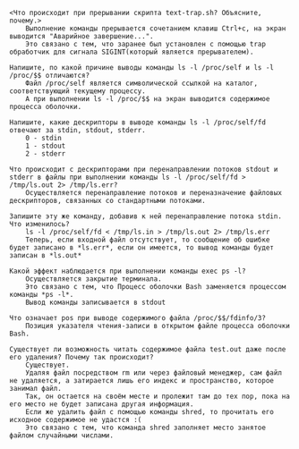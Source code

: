 
    <Что происходит при прерывании скрипта text-trap.sh? Объясните, почему.>
        Выполнение команды прерывается сочетанием клавиш Ctrl+c, на экран выводится "Аварийное завершение...". 
        Это связано с тем, что заранее был установлен с помощью trap обработчик для сигнала SIGINT(который является прерывателем). 
    
    Напишите, по какой причине выводы команды ls -l /proc/self и ls -l /proc/$$ отличаются?
        Файл /proc/self является символической ссылкой на каталог, соответствующий текущему процессу. 
        А при выполнении ls -l /proc/$$ на экран выводится содержимое процесса оболочки.
    
    Напишите, какие дескрипторы в выводе команды ls -l /proc/self/fd отвечают за stdin, stdout, stderr.
        0 - stdin
        1 - stdout
        2 - stderr
    
    Что происходит с дескрипторами при перенаправлении потоков stdout и stderr в файлы при выполнении команды ls -l /proc/self/fd > /tmp/ls.out 2> /tmp/ls.err?
        Осуществляется перенаправление потоков и переназначение файловых дескрипторов, связанных со стандартными потоками.
    
    Запишите эту же команду, добавив к ней перенаправление потока stdin. Что изменилось?
        ls -l /proc/self/fd < /tmp/ls.in > /tmp/ls.out 2> /tmp/ls.err
        Теперь, если входной файл отсутствует, то сообщение об ошибке будет записано в *ls.err*, если он имеется, то вывод команды будет записан в *ls.out*
    
    Какой эффект наблюдается при выполнении команды exec ps -l?
        Осуществляется закрытие терминала. 
        Это связано с тем, что Процесс оболочки Bash заменяется процессом команды *ps -l*. 
        Вывод команды записывается в stdout
    
    Что означает pos при выводе содержимого файла /proc/$$/fdinfo/3?
        Позиция указателя чтения-записи в открытом файле процесса оболочки Bash.
    
    Существует ли возможность читать содержимое файла test.out даже после его удаления? Почему так происходит?
        Существует. 
        Удаляя файл посредством rm или через файловый менеджер, сам файл не удаляется, а затирается лишь его индекс и пространство, которое занимал файл.
        Так, он остается на своём месте и пролежит там до тех пор, пока на его место не будет записана другая информация.
        Если же удалить файл с помощью команды shred, то прочитать его исходное содержимое не удастся :( 
        Это связано с тем, что команда shred заполняет место занятое файлом случайными числами.
